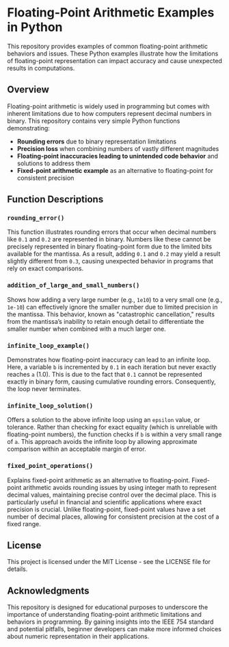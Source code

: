 
# Floating-Point Arithmetic Examples in Python

This repository provides examples of common floating-point arithmetic behaviors and issues. These Python examples illustrate how the limitations of floating-point representation can impact accuracy and cause unexpected results in computations.

## Overview

Floating-point arithmetic is widely used in programming but comes with inherent limitations due to how computers represent decimal numbers in binary. This repository contains very simple Python functions demonstrating:

- **Rounding errors** due to binary representation limitations
- **Precision loss** when combining numbers of vastly different magnitudes
- **Floating-point inaccuracies leading to unintended code behavior** and solutions to address them
- **Fixed-point arithmetic example** as an alternative to floating-point for consistent precision

## Function Descriptions

### `rounding_error()`
This function illustrates rounding errors that occur when decimal numbers like `0.1` and `0.2` are represented in binary. Numbers like these cannot be precisely represented in binary floating-point form due to the limited bits available for the mantissa. As a result, adding `0.1` and `0.2` may yield a result slightly different from `0.3`, causing unexpected behavior in programs that rely on exact comparisons.

### `addition_of_large_and_small_numbers()`
Shows how adding a very large number (e.g., `1e10`) to a very small one (e.g., `1e-10`) can effectively ignore the smaller number due to limited precision in the mantissa. This behavior, known as "catastrophic cancellation," results from the mantissa’s inability to retain enough detail to differentiate the smaller number when combined with a much larger one.

### `infinite_loop_example()`
Demonstrates how floating-point inaccuracy can lead to an infinite loop. Here, a variable `b` is incremented by `0.1` in each iteration but never exactly reaches `a` (1.0). This is due to the fact that `0.1` cannot be represented exactly in binary form, causing cumulative rounding errors. Consequently, the loop never terminates.

### `infinite_loop_solution()`
Offers a solution to the above infinite loop using an `epsilon` value, or tolerance. Rather than checking for exact equality (which is unreliable with floating-point numbers), the function checks if `b` is within a very small range of `a`. This approach avoids the infinite loop by allowing approximate comparison within an acceptable margin of error.

### `fixed_point_operations()`
Explains fixed-point arithmetic as an alternative to floating-point. Fixed-point arithmetic avoids rounding issues by using integer math to represent decimal values, maintaining precise control over the decimal place. This is particularly useful in financial and scientific applications where exact precision is crucial. Unlike floating-point, fixed-point values have a set number of decimal places, allowing for consistent precision at the cost of a fixed range.

## License

This project is licensed under the MIT License - see the LICENSE file for details.

## Acknowledgments

This repository is designed for educational purposes to underscore the importance of understanding floating-point arithmetic limitations and behaviors in programming. By gaining insights into the IEEE 754 standard and potential pitfalls, beginner developers can make more informed choices about numeric representation in their applications.
